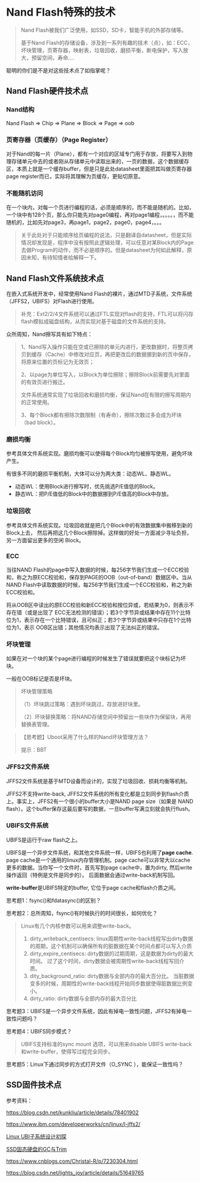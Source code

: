 # Nand Flash特殊的技术

> Nand Flash被我们广泛使用，如SSD，SD卡，智能手机的外部存储等。
>
> 基于Nand Flash的存储设备，涉及到一系列有趣的技术（点），如：ECC，坏块管理，页寄存器，映射表，垃圾回收，磨损平衡，断电保护，写入放大，预留空间，寿命....

聪明的你们是不是对这些技术点了如指掌呢？

## Nand Flash硬件技术点

### Nand结构

Nand Flash ⇒ Chip ⇒ Plane ⇒ Block ⇒ Page ⇒ oob

### 页寄存器（页缓存）（Page Register）

对于Nand的每一片（Plane），都有一个对应的区域专门用于存放，将要写入到物理存储单元中去的或者刚从存储单元中读取出来的，一页的数据，这个数据缓存区，本质上就是一个缓存buffer，但是只是此处datasheet里面把其叫做页寄存器page register而已，实际将其理解为页缓存，更贴切原意。

### 不能随机访问

在一个块内，对每一个页进行编程的话，必须是顺序的，而不能是随机的。比如，一个块中有128个页，那么你只能先对page0编程，再对page1编程，。。。。，而不能随机的，比如先对page3，再page1，page2，page0，page4，。。。

> 关于此处对于只能顺序给页编程的说法，只是翻译自datasheet，但是实际情况却发现是，程序中没有按照此逻辑处理，可以任意对某Block内的Page去做Program的动作，而不必是顺序的。但是datasheet为何如此解释，原因未知，有待知情者给解释一下。



## Nand Flash文件系统技术点

在嵌入式系统开发中，经常使用Nand Flash的裸片，通过MTD子系统，文件系统（JFFS2，UBIFS）对Flash进行使用。

> 补充：Ext2/2/4文件系统可以通过FTL实现对flash的支持，FTL可以将闪存flash模拟成磁盘结构，从而实现对基于磁盘的文件系统的支持。

众所周知，Nand擦写具有如下特点：

> 1、Nand写入操作只能在空或已擦除的单元内进行，更改数据时，将整页拷贝到缓存（Cache）中修改对应页，再把更改后的数据挪到新的页中保存，将原来位置的页标记为无效页；
>
> 2、以page为单位写入，以Block为单位擦除；擦除Block前需要先对里面的有效页进行搬迁。
>
> 文件系统通常实现了垃圾回收和磨损均衡，保证Nand在有限的擦写周期内的正常使用。
>
> 3、每个Block都有擦除次数限制（有寿命），擦除次数过多会成为坏块（bad block）。

### 磨损均衡

参考具体文件系统实现。磨损均衡可以使得每个Block均匀被擦写使用，避免坏块产生。

有很多不同的磨损平衡机制，大体可以分为两大类：动态WL、静态WL。

- 动态WL：使用Block进行擦写时，优先挑选P/E值低的Block。
- 静态WL：把P/E值低的Block中的数据挪到P/E值高的Block中存放。

### 垃圾回收

参考具体文件系统实现。垃圾回收就是把几个Block中的有效数据集中搬移到新的Block上去， 然后再把这几个Block擦除掉。这样做的好处一方面减少寻址负担，另一方面留出更多的空闲 Block。

### ECC

当往NAND Flash的page中写入数据的时候，每256字节我们生成一个ECC校验和，称之为原ECC校验和，保存到PAGE的OOB（out-of-band）数据区中。当从NAND Flash中读取数据的时候，每256字节我们生成一个ECC校验和，称之为新ECC校验和。

将从OOB区中读出的原ECC校验和新ECC校验和按位异或，若结果为0，则表示不存在错（或是出现了 ECC无法检测的错误）；若3个字节异或结果中存在11个比特位为1，表示存在一个比特错误，且可纠正；若3个字节异或结果中只存在1个比特位为1，表示 OOB区出错；其他情况均表示出现了无法纠正的错误。

### 坏块管理

如果在对一个块的某个page进行编程的时候发生了错误就要把这个块标记为坏块。

一般在OOB标记是否是坏块。

> 坏块管理策略
>
> （1）坏块跳过策略：遇到坏块跳过，存放进好块里。
>
> （2）坏块替换策略：将NAND存储空间中预留出一些块作为保留块，再用替换表管理。

> 【思考题】Uboot采用了什么样的Nand坏块管理方法？
>
> 提示：BBT

### JFFS2文件系统

JFFS2文件系统是基于MTD设备而设计的，实现了垃圾回收、损耗均衡等机制。

JFFS2不支持write-back, JFFS2文件系统的所有变化都是立刻同步到flash介质上。事实上，JFFS2有一个很小的buffer大小是NAND page size（如果是 NAND flash）。这个buffer保存这最后要写的数据，一旦buffer写满立刻就会执行flush。



### UBIFS文件系统

UBIFS是运行于raw flash之上。

UBIFS是一个异步文件系统，和其他文件系统一样，UBIFS也利用了**page cache**.  page cache是一个通用的linux内存管理机制。page cache可以非常大以cache更多的数据。当你写一个文件时，首先写到page cache中，置为dirty, 然后write操作返回（特例是文件是同步的）。 后面数据会通过write-back机制写回。

**write-buffer**是UBIFS特定的buffer, 它位于page cache和flash介质之间。



思考题1：fsync()和fdatasync()的区别？

思考题2：总所周知，fsync()有时候执行的时间很长，如何优化？

> Linux有几个内核参数可以用来调整write-back。
>
> 1. dirty_writeback_centisecs: linux周期性write-back线程写出dirty数据的周期，这个机制可以确保所有的脏数据在某个时间点都可以写入介质
> 2. dirty_expire_centisecs: dirty数据的过期周期，这是数据为dirty的最大时间。 过了这个时间，dirty数据会被周期性write-back线程写回介质。
> 3. dity_background_ratio: dirty数据与全部内存的最大百分比。 当脏数据变多的时候，周期性的write-back线程开始同步数据使得脏数据比例变小。
> 4. dirty_ratio: dirty数据与全部内存的最大百分比

思考题3：UBIFS是一个异步文件系统，因此有掉电一致性问题，JFFS2有掉电一致性问题吗？

思考题4：UBIFS同步模式？

> UBIFS支持标准的sync mount 选项，可以用来disable UBIFS write-back和write-buffer，使得写过程完全同步。

思考题5：Linux下通过同步的方式打开文件（O_SYNC ），能保证一致性吗？

### 

## SSD固件技术点



















参考资料：

https://blog.csdn.net/kunkliu/article/details/78401902

https://www.ibm.com/developerworks/cn/linux/l-jffs2/

[Linux UBI子系统设计初探](https://www.cnblogs.com/wahaha02/p/4814698.html)

[SSD固态硬盘的GC与Trim](https://www.cnblogs.com/Christal-R/p/6846829.html)

https://www.cnblogs.com/Christal-R/p/7230304.html

https://blog.csdn.net/lights_joy/article/details/51649765